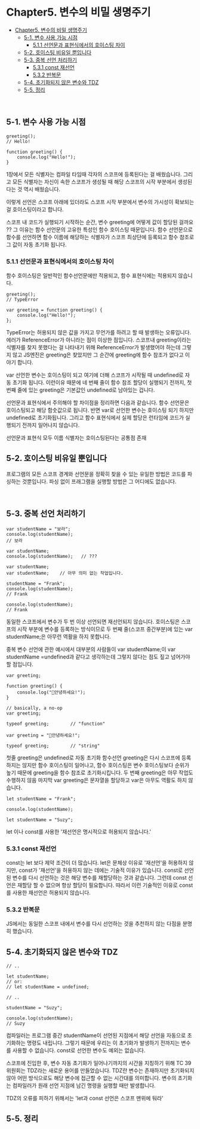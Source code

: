 # Chapter5. 변수의 비밀 생명주기

- [Chapter5. 변수의 비밀 생명주기](#chapter5-변수의-비밀-생명주기)
  - [5-1. 변수 사용 가능 시점](#5-1-변수-사용-가능-시점)
    - [5.1.1 선언문과 표현식에서의 호이스팅 차이](#511-선언문과-표현식에서의-호이스팅-차이)
  - [5-2. 호이스팅 비유일 뿐입니다](#5-2-호이스팅-비유일-뿐입니다)
  - [5-3. 중복 선언 처리하기](#5-3-중복-선언-처리하기)
    - [5.3.1 const 재선언](#531-const-재선언)
    - [5.3.2 반복문](#532-반복문)
  - [5-4. 초기화되지 않은 변수와 TDZ](#5-4-초기화되지-않은-변수와-tdz)
  - [5-5. 정리](#5-5-정리)

<br>

## 5-1. 변수 사용 가능 시점

```
greeting();
// Hello!

function greeting() {
    console.log("Hello!");
}

```

1장에서 모든 식별자는 컴파일 타임때 각자의 스코프에 등록된다는 걸 배웠습니다.
그리고 모든 식별자는 자신이 속한 스코프가 생성될 때 해당 스코프의 시작 부분에서 생성된다는 것 역시 배웠습니다.

이렇게 선언은 스코프 아래에 있더라도 스코프 시작 부분에서 변수의 가시성이 확보되는 걸 호이스팅이라고 합니다.

스코프 내 코드가 실행되기 시작하는 순간, 변수 greeting에 어떻게 값이 할당된 걸까요 ??
그 이유는 함수 선언문의 고유한 특성인 함수 호이스팅 때문입니다.
함수 선언문으로 함수를 선언하면 함수 이름에 해당하는 식별자가 스코프 최상단에 등록되고 함수 참조로 그 값이 자동 초기화 됩니다.

### 5.1.1 선언문과 표현식에서의 호이스팅 차이

함수 호이스팅은 일반적인 함수선언문에만 적용되고, 함수 표현식에는 적용되지 않습니다.

```
greeting();
// TypeError

var greeting = function greeting() {
    console.log("Hello!");
};

```

TypeError는 허용되지 않은 값을 가지고 무언가를 하려고 할 때 발생하는 오류입니다.
에러가 ReferenceError가 아니라는 점이 이상한 점입니다.
스코프내 greeting이라는 식별자를 찾지 못했다는 걸 나타내기 위해 ReferenceError가 발생했어야 하는데 그렇지 않고 JS엔진은 greeting은 찾았지만 그 순간에 greeting에 함수 참조가 없다고 이야기 합니다.

var 선언한 변수는 호이스팅이 되고 여기에 더해 스코프가 시작될 때 undefined로 자동 초기화 됩니다.
이런이유 때문에 네 번째 줄이 함수 참조 할당이 실행되기 전까지, 첫번째 줄에 있는 greeting은 기본값인 undefined로 남아있는 겁니다.

선언문과 표현식에서 주의해야 할 차이점을 정리하면 다음과 같습니다.
함수 선언문은 호이스팅되고 해당 함숫값으로 됩니다.
반면 var로 선언한 변수는 호이스팅 되기 하지만 undefined로 초기화됩니다. 그리고 함수 표현식에서 실제 할당은 런타임에 코드가 실행되기 전까지 일어나지 않습니다.

선언문과 표현식 모두 이름 식별자는 호이스팅된다는 공통점 존재
<br>

## 5-2. 호이스팅 비유일 뿐입니다

프로그램의 모든 스코프 경계와 선언문을 정확히 찾을 수 있는 유일한 방법은 코드를 파싱하는 것뿐입니다.
파싱 없이 프래그램을 실행할 방법은 그 어디에도 없습니다.

<br>

## 5-3. 중복 선언 처리하기

```
var studentName = "보라";
console.log(studentName);
// 보라

var studentName;
console.log(studentName);   // ???
```

```
var studentName;
var studentName;    // 아무 의미 없는 작업입니다.

studentName = "Frank";
console.log(studentName);
// Frank

console.log(studentName);
// Frank
```

동일한 스코프에서 변수가 두 번 이상 선언되면 재선언되지 않습니다.
호이스팅은 스코프의 시작 부분에 변수를 등록하는 방식이므로 두 번째 줄(스코프 중간부분)에 있는 var studentName;은 아무런 역활을 하지 못합니다.

중복 변수 선언에 관한 예시에서 대부분의 사람들이 var studentName;이 var studentName =undefined과 같다고 생각하는데 그렇지 않다는 점도 짚고 넘어가야 할 점입니다.

```
var greeting;

function greeting() {
    console.log("안녕하세요!");
}

// basically, a no-op
var greeting;

typeof greeting;        // "function"

var greeting = "안녕하세요!";

typeof greeting;        // "string"
```

첫줄 greeting은 undefined로 자동 초기화
함수선언 greeting은 다시 스코프에 등록하지는 않지만 함수 호이스팅이 일어나고, 함수 호이스팅은 변수 호이스팅보다 순위가 높기 때문에 greeting을 함수 참조로 초기화시킵니다.
두 번째 greeting은 아무 작업도 수행하지 않음
마지막 var greeting은 문자열을 할당하고 var은 아무도 역활도 하지 않습니다.

```
let studentName = "Frank";

console.log(studentName);

let studentName = "Suzy";
```

let 이나 const를 사용한 '재선언은 명시적으로 허용되지 않습니다.'

### 5.3.1 const 재선언

const는 let 보다 제약 조건이 더 많습니다.
let은 문체상 이유로 '재선언'을 허용하지 않지만, const가 '재선언'을 허용하지 않는 데에는 기술적 이유가 있습니다.
const로 선언된 변수를 다시 선언하는 것은 해당 변수를 재할당하는 것과 같습니다.
그런데 const 선언은 재할당 할 수 없으며 항상 할당이 필요합니다.
따라서 이런 기술적인 이유로 const를 사용한 재선언은 허용되지 않습니다.

### 5.3.2 반복문

JS에서는 동일한 스코프 내에서 변수를 다시 선언하는 것을 추천하지 않는 다점을 분명히 했습니다.<br>

## 5-4. 초기화되지 않은 변수와 TDZ

```
// ..

let studentName;
// or:
// let studentName = undefined;

// ..

studentName = "Suzy";

console.log(studentName);
// Suzy
```

컴파일러는 프로그램 중간 studentName이 선언된 지점에서 해당 선언을 자동으로 초기화하는 명령도 내립니다.
그렇기 때문에 우리는 이 초기화가 발생하기 전까지는 변수를 사용할 수 없습니다. const로 선언한 변수도 예외는 없습니다.

스코프에 진입한 후, 변수 자동 초기화가 일어나기까지의 시간을 지칭하기 위해 TC 39 위원회는 TDZ라는 새로운 용어를 만들었습니다.
TDZ란 변수는 존재하지만 초기화되지 않아 어떤 방식으로도 해당 변수에 접근할 수 없는 시간대를 의미합니다.
변수의 초기화는 컴파일러가 원래 선언 지점에 남긴 명령을 실행할 때만 발생합니다.

TDZ의 오류를 피하기 위해서는 'let과 const 선언은 스코프 맨위에 둬라'
<br>

## 5-5. 정리

